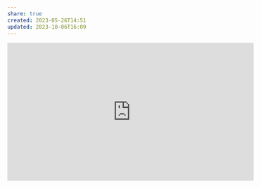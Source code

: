```yaml
---
share: true
created: 2023-05-26T14:51
updated: 2023-10-06T16:09
---
```


<iframe width="560" height="315" src="https://www.youtube.com/embed/v4g6y_HsgpA" title="YouTube video player" frameborder="0" allow="accelerometer; autoplay; clipboard-write; encrypted-media; gyroscope; picture-in-picture" allowfullscreen></iframe>
